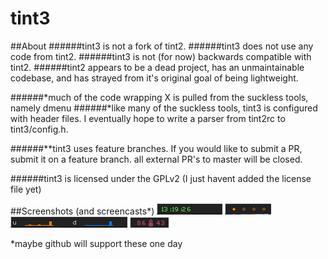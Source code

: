 tint3
===============
##About
######tint3 is not a fork of tint2.
######tint3 does not use any code from tint2.
######tint3 is not (for now) backwards compatible with tint2.
######tint2 appears to be a dead project, has an unmaintainable codebase, and has strayed from it's original goal of being lightweight.

######*much of the code wrapping X is pulled from the suckless tools, namely dmenu
######*like many of the suckless tools, tint3 is configured with header files. I eventually hope to write a parser from tint2rc to tint3/config.h.

######**tint3 uses feature branches. If you would like to submit a PR, submit it on a feature branch. all external PR's to master will be closed.

######tint3 is licensed under the GPLv2 (I just havent added the license file yet)

##Screenshots (and screencasts*)
![Clock](screenshots/clock.png)
![Desktops](screenshots/desktops.png)
![Network](screenshots/netgraphs.png)
![Weather](screenshots/thermometer.png)







*maybe github will support these one day